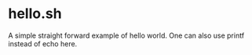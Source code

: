 # hello.sh

A simple straight forward example of hello world. One can also use printf
instead of echo here.

 
